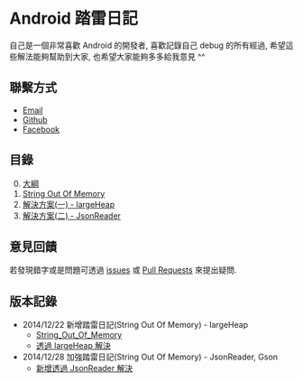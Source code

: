# Android 踏雷日記

自己是一個非常喜歡 Android 的開發者, 喜歡記錄自己 debug 的所有經過, 希望這些解法能夠幫助到大家, 也希望大家能夠多多給我意見 ^^</br>

## 聯繫方式
- [Email](begining1003@gmail.com)
- [Github](http://github.com/weitsai)
- [Facebook](https://www.facebook.com/stuwebbertsai)

## 目錄
0. [大綱](README.md)
1. [String Out Of Memory](ch1-string_out_of_memory/README.md)
  1. [解決方案(一) - largeHeap](ch1-string_out_of_memory/largeheap.md)
  2. [解決方案(二) - JsonReader](ch1-string_out_of_memory/JsonReader.md)

## 意見回饋
若發現錯字或是問題可透過 [issues](https://github.com/weitsai/android-debug-diary/issues) 或 [Pull Requests](https://github.com/weitsai/android-debug-diary/pulls) 來提出疑問.

## 版本記錄
- 2014/12/22
  新增踏雷日記(String Out Of Memory) - largeHeap
  * [String_Out_Of_Memory](ch1-string_out_of_memory/README.md)
  * [透過 largeHeap 解決](ch1-string_out_of_memory/largeheap.md)
- 2014/12/28
  加強踏雷日記(String Out Of Memory) - JsonReader, Gson
  * [新增透過 JsonReader 解決](ch1-string_out_of_memory/JsonReader.md)

